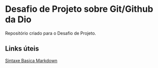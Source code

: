 # Desafio de Projeto sobre Git/Github da Dio
Repositório criado para o Desafio de Projeto.
## Links úteis
[Sintaxe Basica Markdown](https://www.markdownguide.org/basic-syntax/)
